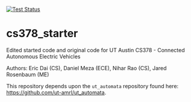 [![Test Status](https://github.com/ut-amrl/cs378_starter/actions/workflows/buildTest.yml/badge.svg)](https://github.com/ut-amrl/cs378_starter/actions)

# cs378_starter
Edited started code and original code for UT Austin CS378 - Connected Autonomous Electric Vehicles

Authors: Eric Dai (CS), Daniel Meza (ECE), Nihar Rao (CS), Jared Rosenbaum (ME)

This repository depends upon the `ut_automata` repository found here: https://github.com/ut-amrl/ut_automata. 
